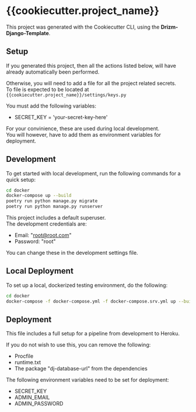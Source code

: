 # {{cookiecutter.project_name}}

This project was generated with
the Cookiecutter CLI,
using the **Drizm-Django-Template**.

## Setup

If you generated this project,
then all the actions listed below,
will have already automatically
been performed.

Otherwise,
you will need to add a file for
all the project related secrets.  
To file is expected to be located at
``{{cookiecutter.project_name}}/settings/keys.py``

You must add the following variables:  
- SECRET_KEY = 'your-secret-key-here'

For your convinience, these are
used during local development.  
You will however, have to add them
as environment variables for deployment.

## Development

To get started with local development,
run the following commands for a
quick setup:  
````bash
cd docker
docker-compose up --build
poetry run python manage.py migrate
poetry run python manage.py runserver
````

This project includes a default
superuser.  
The development credentials are:  
- Email: "root@root.com"
- Password: "root"

You can change these in the
development settings file.

## Local Deployment

To set up a local, dockerized
testing environment, do the following:  
````bash
cd docker
docker-compose -f docker-compose.yml -f docker-compose.srv.yml up --build --force-recreate
````

## Deployment

This file includes a full
setup for a pipeline
from development to Heroku.

If you do not wish to use this,
you can remove the following:  
- Procfile
- runtime.txt
- The package "dj-database-url" from the dependencies

The following environment
variables need to be set
for deployment:
- SECRET_KEY
- ADMIN_EMAIL
- ADMIN_PASSWORD

